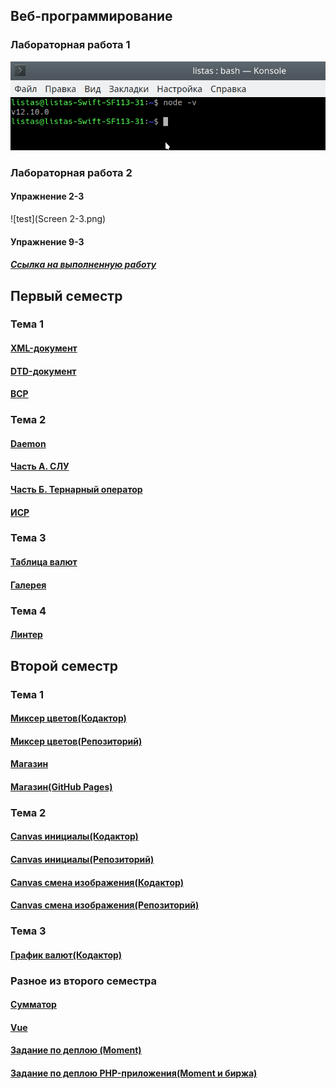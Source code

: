 
## Веб-программирование
### Лабораторная работа 1
![test](Screen.png)

### Лабораторная работа 2
#### Упражнение 2-3
![test](Screen 2-3.png)

#### Упражнение 9-3
##### [Ссылка на выполненную работу](https://daniillitvochenko.github.io/task9-3/)


## Первый семестр
### Тема 1
#### [XML-документ](https://github.com/DaniilLitvochenko/Portfolio/tree/master/%D0%A2%D0%B5%D0%BC%D0%B0%201/XMLT)
#### [DTD-документ](https://github.com/DaniilLitvochenko/Portfolio/tree/master/%D0%A2%D0%B5%D0%BC%D0%B0%201/DTD)
#### [ВСР](https://github.com/DaniilLitvochenko/Portfolio/tree/master/%D0%A2%D0%B5%D0%BC%D0%B0%201/%D0%92%D0%A1%D0%A0)

### Тема 2
#### [Daemon](https://github.com/DaniilLitvochenko/Portfolio/tree/master/%D0%A2%D0%B5%D0%BC%D0%B0%202/%D0%97%D0%B0%D0%B4%D0%B0%D0%BD%D0%B8%D0%B5%201/Task1)
#### [Часть А. СЛУ](https://kodaktor.ru/?!=0014ff2)
#### [Часть Б. Тернарный оператор](https://kodaktor.ru/?!=ternary_07577)
#### [ИСР](https://github.com/DaniilLitvochenko/Portfolio/tree/master/%D0%A2%D0%B5%D0%BC%D0%B0%202/%D0%98%D0%A1%D0%A0/%D0%97%D0%B0%D0%B4%D0%B0%D0%BD%D0%B8%D0%B5%202)

### Тема 3
#### [Таблица валют](https://github.com/DaniilLitvochenko/Portfolio/tree/master/%D0%A2%D0%B5%D0%BC%D0%B0%203/%D0%97%D0%B0%D0%B4%D0%B0%D0%BD%D0%B8%D0%B5%201/%D0%9A%D1%83%D1%80%D1%81%D1%8B%20%D0%B2%D0%B0%D0%BB%D1%8E%D1%82)
#### [Галерея](https://github.com/DaniilLitvochenko/Portfolio/tree/master/%D0%A2%D0%B5%D0%BC%D0%B0%203/%D0%97%D0%B0%D0%B4%D0%B0%D0%BD%D0%B8%D0%B5%202)
 
### Тема 4
#### [Линтер](https://github.com/DaniilLitvochenko/Portfolio/tree/master/%D0%A2%D0%B5%D0%BC%D0%B0%204/%D0%97%D0%B0%D0%B4%D0%B0%D0%BD%D0%B8%D0%B5%201/linter)


## Второй семестр
### Тема 1
#### [Миксер цветов(Кодактор)](https://kodaktor.ru/?!=color_f781c)
#### [Миксер цветов(Репозиторий)](https://github.com/DaniilLitvochenko/Portfolio/tree/master/2%20%D1%81%D0%B5%D0%BC.%20%D0%A2%D0%B5%D0%BC%D0%B0%201/%D0%97%D0%B0%D0%B4%D0%B0%D0%BD%D0%B8%D0%B5%201)
#### [Магазин](https://github.com/DaniilLitvochenko/Portfolio/tree/master/2%20%D1%81%D0%B5%D0%BC.%20%D0%A2%D0%B5%D0%BC%D0%B0%201/%D0%97%D0%B0%D0%B4%D0%B0%D0%BD%D0%B8%D0%B5%202/Store)
#### [Магазин(GitHub Pages)](https://daniillitvochenko.github.io/store/)

### Тема 2
#### [Canvas инициалы(Кодактор)](https://kodaktor.ru/click_cc265)
#### [Canvas инициалы(Репозиторий)](https://github.com/DaniilLitvochenko/Portfolio/tree/master/2%20%D1%81%D0%B5%D0%BC.%20%D0%A2%D0%B5%D0%BC%D0%B0%202/%D0%97%D0%B0%D0%B4%D0%B0%D0%BD%D0%B8%D0%B5%201)
#### [Canvas смена изображения(Кодактор)](https://kodaktor.ru/1b0dc8d)
#### [Canvas смена изображения(Репозиторий)](https://github.com/DaniilLitvochenko/Portfolio/tree/master/2%20%D1%81%D0%B5%D0%BC.%20%D0%A2%D0%B5%D0%BC%D0%B0%202/%D0%97%D0%B0%D0%B4%D0%B0%D0%BD%D0%B8%D0%B5%202)
 
### Тема 3
#### [График валют(Кодактор)](https://kodaktor.ru/canvas_ec8f0)

### Разное из второго семестра
#### [Сумматор](http://j95066bn.beget.tech/Litovchenko.php?x=52&y=23)
#### [Vue](https://www.kodaktor.ru/?!=60d90f8)
#### [Задание по деплою (Moment)](https://js07052020.herokuapp.com/)
#### [Задание по деплою PHP-приложения(Moment и биржа)](https://js14052020.herokuapp.com/)
